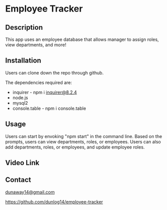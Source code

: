 # Employee Tracker

## Description

This app uses an employee database that allows manager to assign roles, view departments, and more!

## Installation

Users can clone down the repo through github. 

The dependencies required are:

* inquirer - npm i inquirer@8.2.4
* node.js
* mysql2
* console.table - npm i console.table

## Usage

Users can start by envoking "npm start" in the command line. Based on the prompts, users can view departments, roles, or employees. Users can also add departments, roles, or employees, and update employee roles.

## Video Link


## Contact

dunaway14@gmail.com 

https://github.com/dunlog14/employee-tracker
